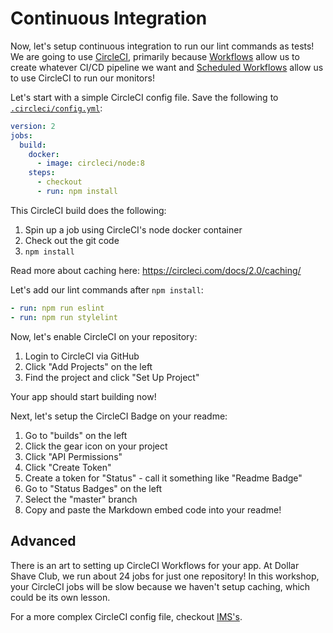 
# Continuous Integration

Now, let's setup continuous integration to run our lint commands as tests!
We are going to use [CircleCI](https://circleci.com/), primarily because
[Workflows](https://circleci.com/docs/2.0/workflows/) allow us to create whatever
CI/CD pipeline we want and [Scheduled Workflows](https://circleci.com/docs/2.0/workflows/#scheduling-a-workflow)
allow us to use CircleCI to run our monitors!

Let's start with a simple CircleCI config file. Save the following to [`.circleci/config.yml`](https://circleci.com/docs/2.0/configuration-reference/):

```yaml
version: 2
jobs:
  build:
    docker:
      - image: circleci/node:8
    steps:
      - checkout
      - run: npm install
```

This CircleCI build does the following:

1. Spin up a job using CircleCI's node docker container
1. Check out the git code
1. `npm install`

Read more about caching here: https://circleci.com/docs/2.0/caching/

Let's add our lint commands after `npm install`:

```yaml
- run: npm run eslint
- run: npm run stylelint
```

Now, let's enable CircleCI on your repository:

1. Login to CircleCI via GitHub
1. Click "Add Projects" on the left
1. Find the project and click "Set Up Project"

Your app should start building now!

Next, let's setup the CircleCI Badge on your readme:

1. Go to "builds" on the left
1. Click the gear icon on your project
1. Click "API Permissions"
1. Click "Create Token"
1. Create a token for "Status" - call it something like "Readme Badge"
1. Go to "Status Badges" on the left
1. Select the "master" branch
1. Copy and paste the Markdown embed code into your readme!

## Advanced

There is an art to setting up CircleCI Workflows for your app.
At Dollar Shave Club, we run about 24 jobs for just one repository!
In this workshop, your CircleCI jobs will be slow because we haven't setup caching,
which could be its own lesson.

For a more complex CircleCI config file, checkout [IMS's](https://github.com/jonathanong/ims/blob/master/.circleci/config.yml).
